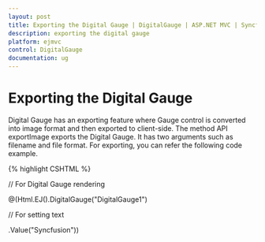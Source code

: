 ```yaml
---
layout: post
title: Exporting the Digital Gauge | DigitalGauge | ASP.NET MVC | Syncfusion
description: exporting the digital gauge
platform: ejmvc
control: DigitalGauge
documentation: ug
---
```


# Exporting the Digital Gauge

Digital Gauge has an exporting feature where Gauge control is converted into image format and then exported to client-side. The method API exportImage exports the Digital Gauge. It has two arguments such as filename and file format. For exporting, you can refer the following code example.


{% highlight CSHTML %}

// For Digital Gauge rendering

@(Html.EJ().DigitalGauge("DigitalGauge1")

// For setting text

.Value("Syncfusion"))

<script>

	$("#DigitalGauge1").ejDigitalGauge("exportImage", "Digital", "PNG");

<script/>

{% endhighlight %}


Execute the above code examples to render the DigitalGauge as follows.

![](Exporting-the-Digital-Gauge_images/Exporting-the-Digital-Gauge_img1.png)

Digital Gauge control with Export functionality
{:.caption}



